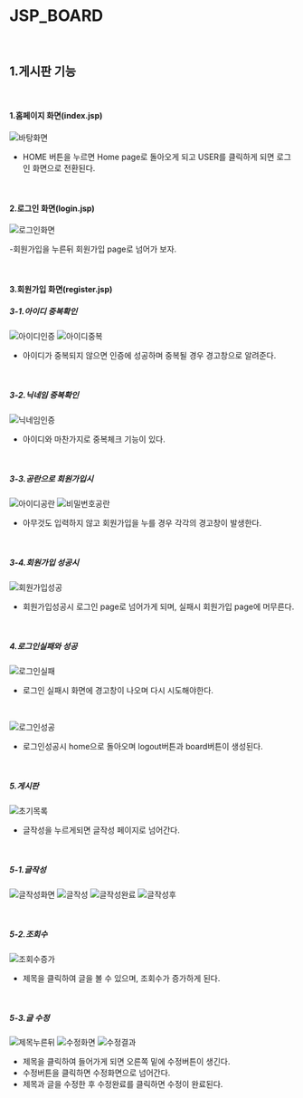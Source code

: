 # JSP_BOARD

<br />

## 1.게시판 기능

<br />

#### 1.홈페이지 화면(index.jsp)

![바탕화면](./img/바탕화면.png)
<br />

- HOME 버튼을 누르면 Home page로 돌아오게 되고 USER를 클릭하게 되면 로그인 화면으로 전환된다.

<br />

#### 2.로그인 화면(login.jsp)

![로그인화면](./img/로그인화면.png)
<br />

-회원가입을 누른뒤 회원가입 page로 넘어가 보자.

<br />

#### 3.회원가입 화면(register.jsp)
##### 3-1.아이디 중복확인

![아이디인증](./img/아이디인증.png)
![아이디중복](./img/아이디중복.png)

- 아이디가 중복되지 않으면 인증에 성공하며 중복될 경우 경고창으로 알려준다.

<br />

##### 3-2.닉네임 중복확인

![닉네임인증](./img/닉네임인증.png)

- 아이디와 마찬가지로 중복체크 기능이 있다.

<br />

##### 3-3.공란으로 회원가입시

![아이디공란](./img/아이디공란.png)
![비밀번호공란](./img/비밀번호공란.png)

- 아무것도 입력하지 않고 회원가입을 누를 경우 각각의 경고창이 발생한다.

<br />

##### 3-4.회원가입 성공시

![회원가입성공](./img/회원가입성공.png)

- 회원가입성공시 로그인 page로 넘어가게 되며, 실패시 회원가입 page에 머무른다.

<br />

##### 4.로그인실패와 성공

![로그인실패](./img/로그인실패.png)

- 로그인 실패시 화면에 경고창이 나오며 다시 시도해야한다. 

<br />

![로그인성공](./img/로그인성공.png)

- 로그인성공시 home으로 돌아오며 logout버튼과 board버튼이 생성된다.

<br />

##### 5.게시판 

![초기목록](./img/초기목록.png)

- 글작성을 누르게되면 글작성 페이지로 넘어간다.

<br />

##### 5-1.글작성

![글작성화면](./img/글작성화면.png)
![글작성](./img/글작성.png)
![글작성완료](./img/글작성완료.png)
![글작성후](./img/글작성후.png)

<br />

##### 5-2.조회수

![조회수증가](./img/조회수증가.png)

- 제목을 클릭하여 글을 볼 수 있으며, 조회수가 증가하게 된다.

<br />

##### 5-3.글 수정

![제목누른뒤](./img/제목누른뒤.png)
![수정화면](./img/수정화면.png)
![수정결과](./img/수정결과.png)

- 제목을 클릭하여 들어가게 되면 오른쪽 밑에 수정버튼이 생긴다.
- 수정버튼을 클릭하면 수정화면으로 넘어간다.
- 제목과 글을 수정한 후 수정완료를 클릭하면 수정이 완료된다.

<br />
